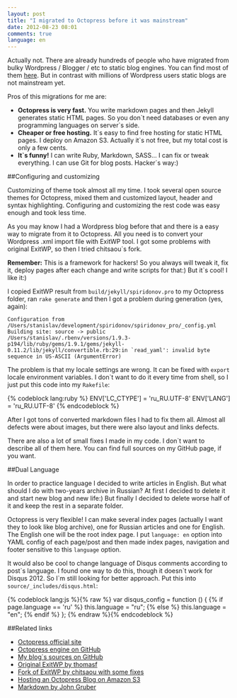```yaml
---
layout: post
title: "I migrated to Octopress before it was mainstream"
date: 2012-08-23 08:01
comments: true
language: en
---
```


Actually not. There are already hundreds of people who have migrated from bulky Wordpress / Blogger / etc to static blog engines. You can find most of them [here](https://github.com/imathis/octopress/wiki/Octopress-Sites). But in contrast with millions of Wordpress users static blogs are not mainstream yet.

Pros of this migrations for me are:

* **Octopress is very fast.** You write markdown pages and then Jekyll generates static HTML pages. So you don\`t need databases or even any programming languages on server\`s side.
* **Cheaper or free hosting.** It\`s easy to find free hosting for static HTML pages. I deploy on Amazon S3. Actually it\`s not free, but my total cost is only a few cents.
* **It\`s funny!** I can write Ruby, Markdown, SASS... I can fix or tweak everything. I can use Git for blog posts. Hacker\`s way:)

##Configuring and customizing

Customizing of theme took almost all my time. I took several open source themes for Octopress, mixed them and customized layout, header and syntax highlighting. Configuring and customizing the rest code was easy enough and took less time.

As you may know I had a Wordpress blog before that and there is a easy way to migrate from it to Octopress. All you need is to convert your Wordpress .xml import file with ExitWP tool. I got some problems with original ExitWP, so then I tried chitsaou`s fork.

**Remember:** This is a framework for hackers! So you always will tweak it, fix it, deploy pages after each change and write scripts for that:) But it\`s cool! I like it:)

I copied ExitWP result from `build/jekyll/spiridonov.pro` to my Octopress folder, ran `rake generate` and then I got a problem during generation (yes, again):

    Configuration from /Users/stanislav/development/spiridonov/spiridonov_pro/_config.yml
    Building site: source -> public
    /Users/stanislav/.rbenv/versions/1.9.3-p194/lib/ruby/gems/1.9.1/gems/jekyll-0.11.2/lib/jekyll/convertible.rb:29:in `read_yaml': invalid byte sequence in US-ASCII (ArgumentError)

The problem is that my locale settings are wrong. It can be fixed with `export` locale environment variables. I don\`t want to do it every time from shell, so I just put this code into my `Rakefile`:

{% codeblock lang:ruby %}
ENV['LC_CTYPE'] = 'ru_RU.UTF-8'
ENV['LANG'] = 'ru_RU.UTF-8'
{% endcodeblock %}

After I got tons of converted markdown files I had to fix them all. Almost all defects were about images, but there were also layout and links defects.

There are also a lot of small fixes I made in my code. I don\`t want to describe all of them here. You can find full sources on my GitHub page, if you want.

##Dual Language

In order to practice language I decided to write articles in English. But what should I do with two-years archive in Russian? At first I decided to delete it and start new blog and new life:) But finally I decided to delete worse half of it and keep the rest in a separate folder.

Octopress is very flexible! I can make several index pages (actually I want they to look like blog archive), one for Russian articles and one for English. The English one will be the root index page. I put `language: en` option into YAML config of each page/post and then made index pages, navigation and footer sensitive to this `language` option.

It would also be cool to change language of Disqus comments according to post\`s language. I found one way to do this, though it doesn\`t work for Disqus 2012. So I\`m still looking for better approach. Put this into `source/_includes/disqus.html`:

{% codeblock lang:js %}{% raw %}
var disqus_config = function () { 
  {% if page.language == 'ru' %}
  this.language = "ru";
  {% else %}
  this.language = "en";
  {% endif %}
}; 
{% endraw %}{% endcodeblock %}

##Related links

* [Octopress official site](http://octopress.org/)
* [Octopress engine on GitHub](https://github.com/imathis/octopress)
* [My blog`s sources on GitHub](https://github.com/spiridonov/spiridonov_pro)
* [Original ExitWP by thomasf](https://github.com/thomasf/exitwp)
* [Fork of ExitWP by chitsaou with some fixes](https://github.com/chitsaou/exitwp)
* [Hosting an Octopress Blog on Amazon S3](http://www.ianwootten.co.uk/2011/09/09/hosting-an-octopress-blog-on-amazon-s3)
* [Markdown by John Gruber](http://daringfireball.net/projects/markdown/basics)

